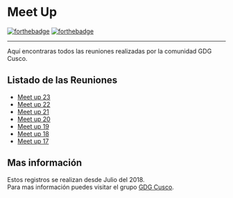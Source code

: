 # Meet Up
[![forthebadge](https://forthebadge.com/images/badges/built-by-developers.svg)](https://forthebadge.com) [![forthebadge](https://forthebadge.com/images/badges/makes-people-smile.svg)](https://forthebadge.com) 
______
Aquí encontraras todos las reuniones realizadas por la comunidad GDG Cusco.

## Listado de las Reuniones
 - [Meet up 23](https://github.com/GDG-Cusco/MeetUp/tree/master/Meetup-23)
 - [Meet up 22](https://github.com/GDG-Cusco/MeetUp/tree/master/Meetup-22)
 - [Meet up 21](https://github.com/GDG-Cusco/MeetUp/tree/master/Meetup-21)
 - [Meet up 20](https://github.com/GDG-Cusco/MeetUp/tree/master/Meetup-20)
 - [Meet up 19](https://github.com/GDG-Cusco/MeetUp/tree/master/Meetup-19)
 - [Meet up 18](https://github.com/GDG-Cusco/Meettup/tree/master/Meetup-18)
 - [Meet up 17](https://github.com/GDG-Cusco/Meettup/tree/master/Meetup-17)


## Mas información
Estos registros se realizan desde Julio del 2018. </br>
Para mas información puedes visitar el grupo [GDG Cusco](https://www.facebook.com/gdgcusco).
